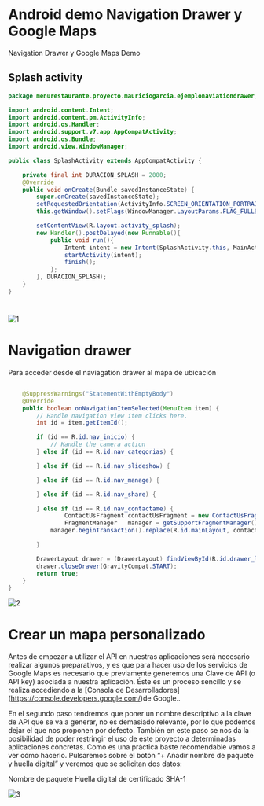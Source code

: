 #  Android demo Navigation Drawer y Google Maps  

Navigation Drawer  y  Google Maps Demo


## Splash activity
```java
package menurestaurante.proyecto.mauriciogarcia.ejemplonaviationdrawer;

import android.content.Intent;
import android.content.pm.ActivityInfo;
import android.os.Handler;
import android.support.v7.app.AppCompatActivity;
import android.os.Bundle;
import android.view.WindowManager;

public class SplashActivity extends AppCompatActivity {

    private final int DURACION_SPLASH = 2000;
    @Override
    public void onCreate(Bundle savedInstanceState) {
        super.onCreate(savedInstanceState);
        setRequestedOrientation(ActivityInfo.SCREEN_ORIENTATION_PORTRAIT);
        this.getWindow().setFlags(WindowManager.LayoutParams.FLAG_FULLSCREEN, WindowManager.LayoutParams.FLAG_FULLSCREEN);

        setContentView(R.layout.activity_splash);
        new Handler().postDelayed(new Runnable(){
            public void run(){
                Intent intent = new Intent(SplashActivity.this, MainActivity.class);
                startActivity(intent);
                finish();
            };
        }, DURACION_SPLASH);
    }
}

```
#
![1](https://cloud.githubusercontent.com/assets/25255847/26516514/85c20c82-4244-11e7-9e74-844c8d9e8483.png)


# Navigation drawer
Para acceder desde el  naviagation drawer al mapa de ubicación
```java

    @SuppressWarnings("StatementWithEmptyBody")
    @Override
    public boolean onNavigationItemSelected(MenuItem item) {
        // Handle navigation view item clicks here.
        int id = item.getItemId();

        if (id == R.id.nav_inicio) {
            // Handle the camera action
        } else if (id == R.id.nav_categorias) {

        } else if (id == R.id.nav_slideshow) {

        } else if (id == R.id.nav_manage) {

        } else if (id == R.id.nav_share) {

        } else if (id == R.id.nav_contactame) {
                ContactUsFragment contactUsFragment = new ContactUsFragment();
                FragmentManager   manager = getSupportFragmentManager();
            manager.beginTransaction().replace(R.id.mainLayout, contactUsFragment).commit();

        }

        DrawerLayout drawer = (DrawerLayout) findViewById(R.id.drawer_layout);
        drawer.closeDrawer(GravityCompat.START);
        return true;
    }
}
```
![2](https://cloud.githubusercontent.com/assets/25255847/26516516/885a8122-4244-11e7-9392-7dce2cacc5a5.png)

# Crear un mapa personalizado
Antes de empezar a utilizar el  API en nuestras aplicaciones será necesario realizar algunos preparativos, y es que para hacer uso de los servicios de Google Maps es necesario que previamente generemos una Clave de API (o API key) asociada a nuestra aplicación. Éste es un proceso sencillo y se realiza accediendo a la [Consola de Desarrolladores] (https://console.developers.google.com/)de Google..

En el segundo paso tendremos que poner un nombre descriptivo a la clave de API que se va a generar, no es demasiado relevante, por lo que podemos dejar el que nos proponen por defecto. También en este paso se nos da la posibilidad de poder restringir el uso de este proyecto a determinadas aplicaciones concretas. Como es una práctica baste recomendable vamos a ver cómo hacerlo. Pulsaremos sobre el botón “+ Añadir nombre de paquete y huella digital” y veremos que se solicitan dos datos:

Nombre de paquete
Huella digital de certificado SHA-1


![3](https://cloud.githubusercontent.com/assets/25255847/26516515/882bc6de-4244-11e7-8036-a332f59c424c.png)
